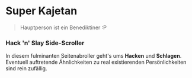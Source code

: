 # Super Kajetan
> Hauptperson ist ein Benediktiner :P
### Hack 'n' Slay Side-Scroller
In diesem fulminanten Seitenabroller geht's ums **Hacken** und **Schlagen**. Eventuell auftretende Ähnlichkeiten zu real existierenden Persönlichkeiten sind rein zufällig.
